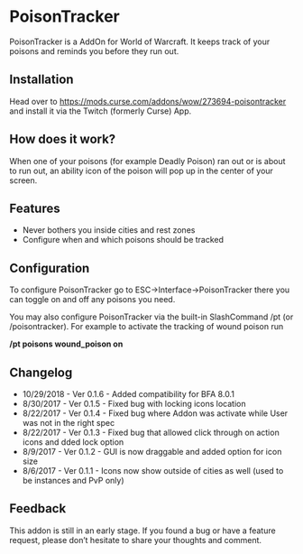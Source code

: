 PoisonTracker
=============

PoisonTracker is a AddOn for World of Warcraft. It keeps track of your poisons and reminds you before they run out.


Installation
--------------------------------------------------------

Head over to https://mods.curse.com/addons/wow/273694-poisontracker and install it via the Twitch (formerly Curse) App.


How does it work?
--------------------------------------------------------

When one of your poisons (for example Deadly Poison) ran out or is about to run out, an ability icon of the poison will pop up in the center of your screen.


Features
-----------------------------------------------

-  Never bothers you inside cities and rest zones
-  Configure when and which poisons should be tracked


Configuration
----------------------------------------------------

To configure PoisonTracker go to ESC-&gt;Interface-&gt;PoisonTracker there you can toggle on and off any poisons you need.


You may also configure PoisonTracker via the built-in SlashCommand /pt (or /poisontracker). For example to activate the tracking of wound poison run


**/pt poisons wound\_poison on**


Changelog
---------

-   10/29/2018 - Ver 0.1.6 - Added compatibility for BFA 8.0.1
-   8/30/2017  - Ver 0.1.5 - Fixed bug with locking icons location
-   8/22/2017  - Ver 0.1.4 - Fixed bug where Addon was activate while User was not in the right spec
-   8/22/2017  - Ver 0.1.3 - Fixed bug that allowed click through on action icons and dded lock option
-   8/9/2017   - Ver 0.1.2 - GUI is now draggable and added option for icon size
-   8/6/2017   - Ver 0.1.1 - Icons now show outside of cities as well (used to be instances and PvP only)


Feedback
------------------------------------------------

This addon is still in an early stage. If you found a bug or have a feature request, please don’t hesitate to share your thoughts and comment.
